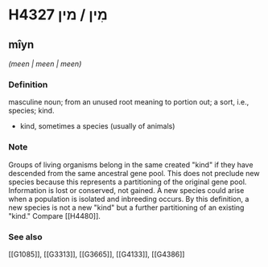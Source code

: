 # H4327 מִין / מין

## mîyn

_(meen | meen | meen)_

### Definition

masculine noun; from an unused root meaning to portion out; a sort, i.e., species; kind.

- kind, sometimes a species (usually of animals)


### Note

Groups of living organisms belong in the same created "kind" if they have descended from the same ancestral gene pool. This does not preclude new species because this represents a partitioning of the original gene pool. Information is lost or conserved, not gained. A new species could arise when a population is isolated and inbreeding occurs. By this definition, a new species is not a new "kind" but a further partitioning of an existing "kind." Compare [[H4480]].

### See also

[[G1085]], [[G3313]], [[G3665]], [[G4133]], [[G4386]]

